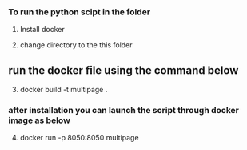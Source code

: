 ### To run the python scipt in the folder

1) Install docker
 
2) change directory to the this folder 

## run the docker file using the command below
3) docker build -t multipage .


### after installation you can launch the script through docker image as below
4) docker run -p 8050:8050 multipage




